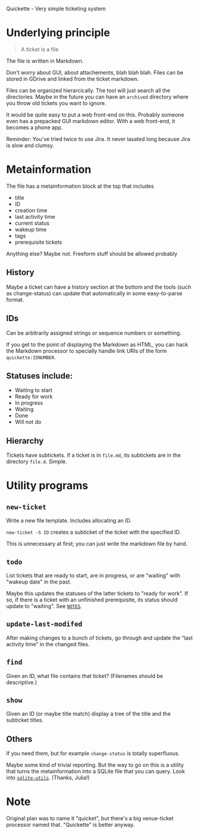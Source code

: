 Quickette - Very simple ticketing system

# Underlying principle

> A ticket is a file

The file is written in Markdown.

Don't worry about GUI, about attachements, blah blah blah.
Files can be stored in GDrive and linked from the ticket markdown.

Files can be organized hierarcically.  The tool will just search all
the directories.  Maybe in the future you can have an `archived`
directory where you throw old tickets you want to ignore.

It would be quite easy to put a web front-end on this.  Probably
someone even has a prepacked GUI markdown editor.  With a web
front-end, it becomes a phone app.

Reminder: You've tried twice to use Jira.  It never lasated long
because Jira is slow and clumsy.

# Metainformation

The file has a metainformation block at the top that includes

  * title
  * ID
  * creation time
  * last activity time
  * current status
  * wakeup time
  * tags
  * prerequisite tickets

Anything else?  Maybe not.
Freeform stuff should be allowed probably

## History

Maybe a ticket can have a history section at the bottom and the tools
(such as change-status) can update that automatically in some
easy-to-parse format.

## IDs

Can be arbitrarily assigned strings or sequence numbers or something.

If you get to the point of displaying the Markdown as HTML, you can
hack the Markdown processor to specially handle link URIs of the form
`quickette:IDNUMBER`.


## Statuses include:

  * Waiting to start
  * Ready for work
  * In progress
  * Waiting
  * Done
  * Will not do

## Hierarchy

Tickets have subtickets. If a ticket is in `file.md`, its subtickets
are in the directory `file.d`.  Simple.

# Utility programs

## `new-ticket`

Write a new file template.  Includes allocating an ID.

`new-ticket -S ID` creates a subticket of the ticket with the specified ID.

This is unnecessary at first; you can just write the markdown file by hand.

## `todo`

List tickets that are ready to start, are in progress, or are
"waiting" with "wakeup date" in the past.

Maybe this updates the statuses of the latter tickets to "ready for work".
If so, if there is a ticket with an unfinished prerequisite, its status
should update to "waiting".  See [`NOTES`](NOTES.md).

## `update-last-modifed`

After making changes to a bunch of tickets, go through and update the
“last activity time” in the changed files.

## `find`

Given an ID, what file contains that ticket?  (Filenames should be
descriptive.)

## `show`

Given an ID (or maybe title match) display a tree of the title and the
subticket titles.

## Others

If you need them, but for example `change-status` is totally superfluous.

Maybe some kind of trivial reporting.  But the way to go on this is a
utility that turns the metainformation into a SQLite file that you can
query.  Look into
[`sqlite-utils`](https://sqlite-utils.datasette.io/en/stable/).
(Thanks, Julia!)

# Note

Original plan was to name it "quicket", but there's a big venue-ticket
processor named that.  "Quickette" is better anyway.
